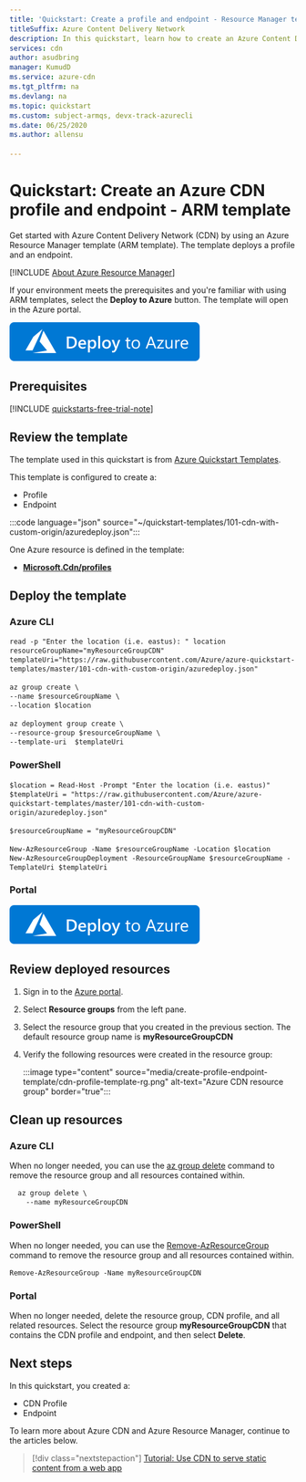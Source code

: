 ```yaml
---
title: 'Quickstart: Create a profile and endpoint - Resource Manager template'
titleSuffix: Azure Content Delivery Network
description: In this quickstart, learn how to create an Azure Content Delivery Network profile and endpoint a Resource Manager template
services: cdn
author: asudbring
manager: KumudD
ms.service: azure-cdn
ms.tgt_pltfrm: na
ms.devlang: na
ms.topic: quickstart
ms.custom: subject-armqs, devx-track-azurecli
ms.date: 06/25/2020
ms.author: allensu

---
```


# Quickstart: Create an Azure CDN profile and endpoint - ARM template

Get started with Azure Content Delivery Network (CDN) by using an Azure Resource Manager template (ARM template). The template deploys a profile and an endpoint.

[!INCLUDE [About Azure Resource Manager](../../includes/resource-manager-quickstart-introduction.md)]

If your environment meets the prerequisites and you're familiar with using ARM templates, select the **Deploy to Azure** button. The template will open in the Azure portal.

[![Deploy to Azure](../media/template-deployments/deploy-to-azure.svg)](https://portal.azure.com/#create/Microsoft.Template/uri/https%3A%2F%2Fraw.githubusercontent.com%2FAzure%2Fazure-quickstart-templates%2Fmaster%2F101-cdn-with-custom-origin%2Fazuredeploy.json)

## Prerequisites

[!INCLUDE [quickstarts-free-trial-note](../../includes/quickstarts-free-trial-note.md)]

## Review the template

The template used in this quickstart is from [Azure Quickstart Templates](https://azure.microsoft.com/resources/templates/101-cdn-with-custom-origin/).

This template is configured to create a:

* Profile
* Endpoint

:::code language="json" source="~/quickstart-templates/101-cdn-with-custom-origin/azuredeploy.json":::

One Azure resource is defined in the template:

* **[Microsoft.Cdn/profiles](/azure/templates/microsoft.cdn/profiles)**

## Deploy the template

### Azure CLI

```azurecli-interactive
read -p "Enter the location (i.e. eastus): " location
resourceGroupName="myResourceGroupCDN"
templateUri="https://raw.githubusercontent.com/Azure/azure-quickstart-templates/master/101-cdn-with-custom-origin/azuredeploy.json" 

az group create \
--name $resourceGroupName \
--location $location

az deployment group create \
--resource-group $resourceGroupName \
--template-uri  $templateUri
```

### PowerShell

```azurepowershell-interactive
$location = Read-Host -Prompt "Enter the location (i.e. eastus)"
$templateUri = "https://raw.githubusercontent.com/Azure/azure-quickstart-templates/master/101-cdn-with-custom-origin/azuredeploy.json"

$resourceGroupName = "myResourceGroupCDN"

New-AzResourceGroup -Name $resourceGroupName -Location $location
New-AzResourceGroupDeployment -ResourceGroupName $resourceGroupName -TemplateUri $templateUri
```

### Portal

[![Deploy to Azure](../media/template-deployments/deploy-to-azure.svg)](https://portal.azure.com/#create/Microsoft.Template/uri/https%3A%2F%2Fraw.githubusercontent.com%2FAzure%2Fazure-quickstart-templates%2Fmaster%2F101-cdn-with-custom-origin%2Fazuredeploy.json)

## Review deployed resources

1. Sign in to the [Azure portal](https://portal.azure.com).

2. Select **Resource groups** from the left pane.

3. Select the resource group that you created in the previous section. The default resource group name is **myResourceGroupCDN**

4. Verify the following resources were created in the resource group:

    :::image type="content" source="media/create-profile-endpoint-template/cdn-profile-template-rg.png" alt-text="Azure CDN resource group" border="true":::

## Clean up resources

### Azure CLI

When no longer needed, you can use the [az group delete](/cli/azure/group#az-group-delete) command to remove the resource group and all resources contained within.

```azurecli-interactive 
  az group delete \
    --name myResourceGroupCDN
```

### PowerShell

When no longer needed, you can use the [Remove-AzResourceGroup](/powershell/module/az.resources/remove-azresourcegroup) command to remove the resource group and all resources contained within.

```azurepowershell-interactive 
Remove-AzResourceGroup -Name myResourceGroupCDN
```

### Portal

When no longer needed, delete the resource group, CDN profile, and all related resources. Select the resource group **myResourceGroupCDN** that contains the CDN profile and endpoint, and then select **Delete**.

## Next steps

In this quickstart, you created a:

* CDN Profile
* Endpoint

To learn more about Azure CDN and Azure Resource Manager, continue to the articles below.

> [!div class="nextstepaction"]
> [Tutorial: Use CDN to serve static content from a web app](cdn-add-to-web-app.md)
